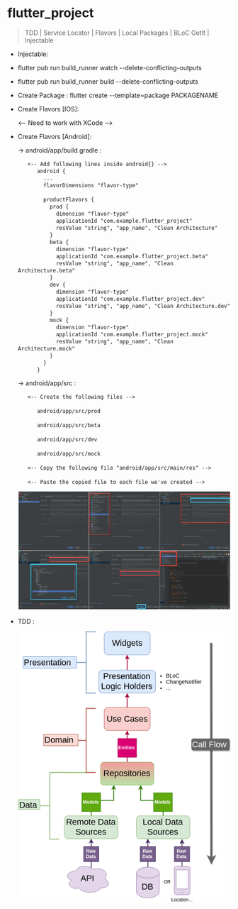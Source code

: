 # flutter_project

> TDD | Service Locator | Flavors | Local Packages | BLoC
> GetIt | Injectable

- Injectable: 
- flutter pub run build_runner watch --delete-conflicting-outputs
- flutter pub run build_runner build --delete-conflicting-outputs

- Create Package : flutter create --template=package PACKAGENAME

- Create Flavors [IOS]:

    <-- Need to work with XCode -->

- Create Flavors [Android]:
    
    -> android/app/build.gradle :

         <-- Add following lines inside android{} -->
            android {
              ...
              flavorDimensions "flavor-type"
            
              productFlavors {
                prod {
                  dimension "flavor-type"
                  applicationId "com.example.flutter_project"
                  resValue "string", "app_name", "Clean Architecture"
                }
                beta {
                  dimension "flavor-type"
                  applicationId "com.example.flutter_project.beta"
                  resValue "string", "app_name", "Clean Architecture.beta"
                }
                dev {
                  dimension "flavor-type"
                  applicationId "com.example.flutter_project.dev"
                  resValue "string", "app_name", "Clean Architecture.dev"
                }
                mock {
                  dimension "flavor-type"
                  applicationId "com.example.flutter_project.mock"
                  resValue "string", "app_name", "Clean Architecture.mock"
                }
              }
            }

    -> android/app/src :
 
         <-- Create the following files -->

            android/app/src/prod 

            android/app/src/beta
            
            android/app/src/dev
            
            android/app/src/mock
         
         <-- Copy the following file "android/app/src/main/res" -->
         
         <-- Paste the copied file to each file we've created -->
    
    ![View](assets/readme/run_config.png)

- TDD :

    ![View](assets/readme/architecture.png)